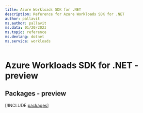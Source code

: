 ```yaml
---
title: Azure Workloads SDK for .NET
description: Reference for Azure Workloads SDK for .NET
author: pallavit
ms.author: pallavit
ms.data: 01/20/2023
ms.topic: reference
ms.devlang: dotnet
ms.service: workloads
---
```

# Azure Workloads SDK for .NET - preview
## Packages - preview
[!INCLUDE [packages](workloads-index.md)]